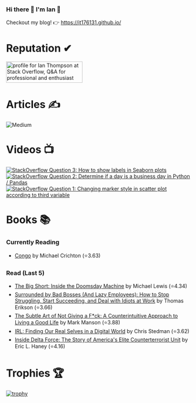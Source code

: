 ### Hi there 👋 I'm Ian 🙂
Checkout my blog! 👉 https://it176131.github.io/

# Reputation ✔
<a href="https://stackoverflow.com/users/6509519/ian-thompson"><img src="https://stackoverflow.com/users/flair/6509519.png?theme=dark" width="208" height="58" alt="profile for Ian Thompson at Stack Overflow, Q&amp;A for professional and enthusiast programmers" title="profile for Ian Thompson at Stack Overflow, Q&amp;A for professional and enthusiast programmers"></a>

# Articles ✍
![Medium](https://github-read-medium-git-main.pahlevikun.vercel.app/latest?username=ianiat11&limit=6&theme=dracula)

# Videos 📺
<!-- BEGIN YOUTUBE-CARDS -->
[![StackOverflow Question 3: How to show labels in Seaborn plots](https://ytcards.demolab.com/?id=QYfRsxFQ5lI&title=StackOverflow+Question+3%3A+How+to+show+labels+in+Seaborn+plots&lang=en&timestamp=1599508121&background_color=%230d1117&title_color=%23ffffff&stats_color=%23dedede&max_title_lines=1&width=250&border_radius=5 "StackOverflow Question 3: How to show labels in Seaborn plots")](https://www.youtube.com/watch?v=QYfRsxFQ5lI)
[![StackOverflow Question 2: Determine if a day is a business day in Python / Pandas](https://ytcards.demolab.com/?id=U9-vvk51-Ac&title=StackOverflow+Question+2%3A+Determine+if+a+day+is+a+business+day+in+Python+%2F+Pandas&lang=en&timestamp=1598928356&background_color=%230d1117&title_color=%23ffffff&stats_color=%23dedede&max_title_lines=1&width=250&border_radius=5 "StackOverflow Question 2: Determine if a day is a business day in Python / Pandas")](https://www.youtube.com/watch?v=U9-vvk51-Ac)
[![StackOverflow Question 1: Changing marker style in scatter plot according to third variable](https://ytcards.demolab.com/?id=KfXANG9X524&title=StackOverflow+Question+1%3A+Changing+marker+style+in+scatter+plot+according+to+third+variable&lang=en&timestamp=1598284234&background_color=%230d1117&title_color=%23ffffff&stats_color=%23dedede&max_title_lines=1&width=250&border_radius=5 "StackOverflow Question 1: Changing marker style in scatter plot according to third variable")](https://www.youtube.com/watch?v=KfXANG9X524)
<!-- END YOUTUBE-CARDS -->

# Books 📚
### Currently Reading
<!-- GOODREADS-READING-LIST:START -->
- [Congo](https://www.goodreads.com/review/show/7102618697?utm_medium=api&utm_source=rss) by Michael Crichton (⭐️3.63)
<!-- GOODREADS-READING-LIST:END -->

### Read (Last 5)
<!-- GOODREADS-READ-LIST:START -->
- [The Big Short: Inside the Doomsday Machine](https://www.goodreads.com/review/show/7069556015?utm_medium=api&utm_source=rss) by Michael   Lewis (⭐️4.34)
- [Surrounded by Bad Bosses (And Lazy Employees): How to Stop Struggling, Start Succeeding, and Deal with Idiots at Work](https://www.goodreads.com/review/show/6977122439?utm_medium=api&utm_source=rss) by Thomas Erikson (⭐️3.66)
- [The Subtle Art of Not Giving a F*ck: A Counterintuitive Approach to Living a Good Life](https://www.goodreads.com/review/show/6984734757?utm_medium=api&utm_source=rss) by Mark Manson (⭐️3.88)
- [IRL: Finding Our Real Selves in a Digital World](https://www.goodreads.com/review/show/6987569198?utm_medium=api&utm_source=rss) by Chris Stedman (⭐️3.62)
- [Inside Delta Force: The Story of America's Elite Counterterrorist Unit](https://www.goodreads.com/review/show/6955857628?utm_medium=api&utm_source=rss) by Eric L. Haney (⭐️4.16)
<!-- GOODREADS-READ-LIST:END -->

# Trophies 🏆
[![trophy](https://github-profile-trophy.vercel.app/?username=it176131&theme=dracula)](https://github.com/ryo-ma/github-profile-trophy)

<!--
**it176131/it176131** is a ✨ _special_ ✨ repository because its `README.md` (this file) appears on your GitHub profile.

Here are some ideas to get you started:

- 🔭 I’m currently working on ...
- 🌱 I’m currently learning ...
- 👯 I’m looking to collaborate on ...
- 🤔 I’m looking for help with ...
- 💬 Ask me about ...
- 📫 How to reach me: ...
- 😄 Pronouns: ...
- ⚡ Fun fact: ...
-->
